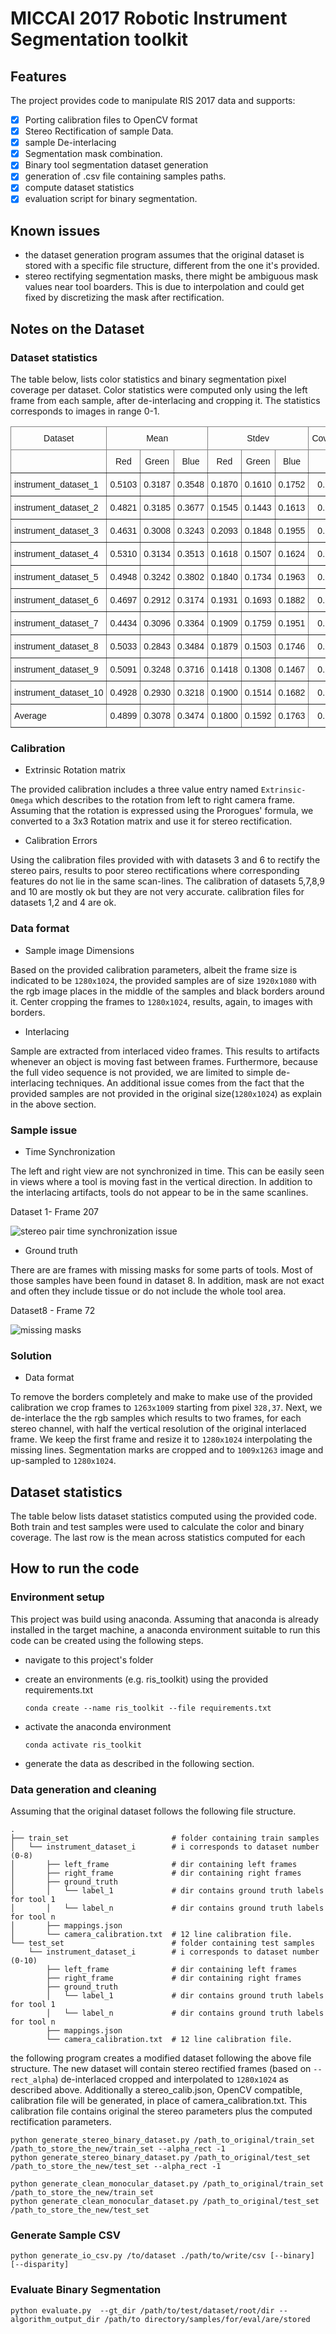 # MICCAI 2017 Robotic Instrument Segmentation toolkit

## Features

The project provides code to manipulate RIS 2017 data and supports:

- [x] Porting calibration files to OpenCV format
- [x] Stereo Rectification of sample Data.
- [x] sample De-interlacing
- [x] Segmentation mask combination.
- [x] Binary tool segmentation dataset generation
- [x] generation of .csv file containing samples paths.
- [x] compute dataset statistics
- [x] evaluation script for binary segmentation.

## Known issues

- the dataset generation program assumes that the original dataset is stored
with a specific file structure, different from the one it's provided.
- stereo rectifying segmentation masks, there might be ambiguous mask values near
tool boarders. This is due to interpolation and could get fixed by
discretizing the mask after rectification.

## Notes on the Dataset


### Dataset statistics

The table below, lists color statistics and binary segmentation pixel coverage 
per dataset. Color statistics were computed only using the left frame from each 
sample, after de-interlacing and cropping it. The statistics corresponds to images
in range 0-1.

<style type="text/css">
.tg  {border-collapse:collapse;border-spacing:0;}
.tg td{border-color:black;border-style:solid;border-width:1px;font-family:Arial, sans-serif;font-size:14px;
  overflow:hidden;padding:10px 5px;word-break:normal;}
.tg th{border-color:black;border-style:solid;border-width:1px;font-family:Arial, sans-serif;font-size:14px;
  font-weight:normal;overflow:hidden;padding:10px 5px;word-break:normal;}
.tg .tg-c3ow{border-color:inherit;text-align:center;vertical-align:top}
.tg .tg-0pky{border-color:inherit;text-align:left;vertical-align:top}
</style>
<table class="tg">
<thead>
  <tr>
    <th class="tg-c3ow">Dataset</th>
    <th class="tg-c3ow" colspan="3">Mean</th>
    <th class="tg-c3ow" colspan="3">Stdev</th>
    <th class="tg-c3ow">Coverage</th>
  </tr>
</thead>
<tbody>
  <tr>
    <td class="tg-0pky"></td>
    <td class="tg-c3ow">Red</td>
    <td class="tg-c3ow">Green</td>
    <td class="tg-c3ow">Blue</td>
    <td class="tg-c3ow">Red</td>
    <td class="tg-c3ow">Green</td>
    <td class="tg-c3ow">Blue</td>
    <td class="tg-c3ow">%</td>
  </tr>
  <tr>
    <td class="tg-0pky">instrument_dataset_1</td>
    <td class="tg-c3ow">0.5103</td>
    <td class="tg-c3ow">0.3187</td>
    <td class="tg-c3ow">0.3548</td>
    <td class="tg-c3ow">0.1870</td>
    <td class="tg-c3ow">0.1610</td>
    <td class="tg-c3ow">0.1752</td>
    <td class="tg-c3ow">0.1671</td>
  </tr>
  <tr>
    <td class="tg-0pky">instrument_dataset_2</td>
    <td class="tg-c3ow">0.4821</td>
    <td class="tg-c3ow">0.3185</td>
    <td class="tg-c3ow">0.3677</td>
    <td class="tg-c3ow">0.1545</td>
    <td class="tg-c3ow">0.1443</td>
    <td class="tg-c3ow">0.1613</td>
    <td class="tg-c3ow">0.1321</td>
  </tr>
  <tr>
    <td class="tg-0pky">instrument_dataset_3</td>
    <td class="tg-c3ow">0.4631</td>
    <td class="tg-c3ow">0.3008</td>
    <td class="tg-c3ow">0.3243</td>
    <td class="tg-c3ow">0.2093</td>
    <td class="tg-c3ow">0.1848</td>
    <td class="tg-c3ow">0.1955</td>
    <td class="tg-c3ow">0.1601</td>
  </tr>
  <tr>
    <td class="tg-0pky">instrument_dataset_4</td>
    <td class="tg-c3ow">0.5310</td>
    <td class="tg-c3ow">0.3134</td>
    <td class="tg-c3ow">0.3513</td>
    <td class="tg-c3ow">0.1618</td>
    <td class="tg-c3ow">0.1507</td>
    <td class="tg-c3ow">0.1624</td>
    <td class="tg-c3ow">0.1550</td>
  </tr>
  <tr>
    <td class="tg-0pky">instrument_dataset_5</td>
    <td class="tg-c3ow">0.4948</td>
    <td class="tg-c3ow">0.3242</td>
    <td class="tg-c3ow">0.3802</td>
    <td class="tg-c3ow">0.1840</td>
    <td class="tg-c3ow">0.1734</td>
    <td class="tg-c3ow">0.1963</td>
    <td class="tg-c3ow">0.1358</td>
  </tr>
  <tr>
    <td class="tg-0pky">instrument_dataset_6</td>
    <td class="tg-c3ow">0.4697</td>
    <td class="tg-c3ow">0.2912</td>
    <td class="tg-c3ow">0.3174</td>
    <td class="tg-c3ow">0.1931</td>
    <td class="tg-c3ow">0.1693</td>
    <td class="tg-c3ow">0.1882</td>
    <td class="tg-c3ow">0.1535</td>
  </tr>
  <tr>
    <td class="tg-0pky">instrument_dataset_7</td>
    <td class="tg-c3ow">0.4434</td>
    <td class="tg-c3ow">0.3096</td>
    <td class="tg-c3ow">0.3364</td>
    <td class="tg-c3ow">0.1909</td>
    <td class="tg-c3ow">0.1759</td>
    <td class="tg-c3ow">0.1951</td>
    <td class="tg-c3ow">0.1433</td>
  </tr>
  <tr>
    <td class="tg-0pky">instrument_dataset_8</td>
    <td class="tg-c3ow">0.5033</td>
    <td class="tg-c3ow">0.2843</td>
    <td class="tg-c3ow">0.3484</td>
    <td class="tg-c3ow">0.1879</td>
    <td class="tg-c3ow">0.1503</td>
    <td class="tg-c3ow">0.1746</td>
    <td class="tg-c3ow">0.1640</td>
  </tr>
  <tr>
    <td class="tg-0pky">instrument_dataset_9</td>
    <td class="tg-c3ow">0.5091</td>
    <td class="tg-c3ow">0.3248</td>
    <td class="tg-c3ow">0.3716</td>
    <td class="tg-c3ow">0.1418</td>
    <td class="tg-c3ow">0.1308</td>
    <td class="tg-c3ow">0.1467</td>
    <td class="tg-c3ow">0.1063</td>
  </tr>
  <tr>
    <td class="tg-0pky">instrument_dataset_10</td>
    <td class="tg-c3ow">0.4928</td>
    <td class="tg-c3ow">0.2930</td>
    <td class="tg-c3ow">0.3218</td>
    <td class="tg-c3ow">0.1900</td>
    <td class="tg-c3ow">0.1514</td>
    <td class="tg-c3ow">0.1682</td>
    <td class="tg-c3ow">0.1257</td>
  </tr>
  <tr>
    <td class="tg-0pky">Average</td>
    <td class="tg-c3ow">0.4899</td>
    <td class="tg-c3ow">0.3078</td>
    <td class="tg-c3ow">0.3474</td>
    <td class="tg-c3ow">0.1800</td>
    <td class="tg-c3ow">0.1592</td>
    <td class="tg-c3ow">0.1763</td>
    <td class="tg-c3ow">0.1443</td>
  </tr>
</tbody>
</table>


### Calibration

- Extrinsic Rotation matrix

The provided calibration includes a three value entry named `Extrinsic-Omega`
which describes to the rotation from left to right camera frame. Assuming that
the rotation is expressed using the Prorogues' formula, we converted to a 3x3
Rotation matrix and use it for stereo rectification.

- Calibration Errors

Using the calibration files provided with with datasets 3 and 6 to rectify
the stereo pairs, results to poor stereo rectifications where corresponding features
do not lie in the same scan-lines. The calibration of datasets 5,7,8,9 and 10 are
mostly ok but they are not very accurate. calibration files for datasets 1,2 and 4 
are ok.

### Data format

- Sample image Dimensions

Based on the provided calibration parameters, albeit the frame size is
indicated to be `1280x1024`, the provided samples are of size `1920x1080` with
the rgb image places in the middle of the samples and black borders around it.
Center cropping the frames to `1280x1024`, results, again, to images with borders.

- Interlacing

Sample are extracted from interlaced video frames. This results to artifacts
whenever an object is moving fast between frames. Furthermore, because the full
video sequence is not provided, we are limited to simple de-interlacing techniques.
An additional issue comes from the fact that the provided samples are not
provided in the original size(`1280x1024`) as explain in the above section.

### Sample issue

- Time Synchronization

The left and right view are not synchronized in time. This can be easily seen in
views where a tool is moving fast in the vertical direction. In addition to the
interlacing artifacts, tools do not appear to be in the same scanlines.

Dataset 1- Frame 207

![stereo pair time synchronization issue](media/time_sync_issue_fs1f207_ris17.png)

- Ground truth

There are are frames with missing masks for some parts of tools. Most of those
samples have been found in dataset 8. In addition, mask are not exact and often
they include tissue or do not include the whole tool area.

Dataset8 - Frame 72

![missing masks](media/missing_mask_issue_fs1f207_ris17.png)

### Solution

- Data format

To remove the borders completely and make to make use of the provided calibration
we crop frames to `1263x1009` starting from pixel `328,37`.
Next, we de-interlace the the rgb samples which results to two frames, for each
stereo channel, with half the vertical resolution of the original interlaced frame.
We keep the first frame and resize it to `1280x1024` interpolating the missing
lines.
Segmentation marks are cropped and to `1009x1263` image and up-sampled to `1280x1024`.


## Dataset statistics

The table below lists dataset statistics computed using the provided code. 
Both train and test samples were used to calculate the color and binary coverage.
The last row is the mean across statistics computed for each


## How to run the code

### Environment setup

This project was build using anaconda. Assuming that anaconda is already installed
in the target machine, a anaconda environment suitable to run this code can be
created using the following steps.

- navigate to this project's folder
- create an environments (e.g. ris_toolkit) using the provided requirements.txt

    `conda create --name ris_toolkit --file requirements.txt`
- activate the anaconda environment

    `conda activate ris_toolkit`
- generate the data as described in the following section.

### Data generation and cleaning

Assuming that the original dataset follows the following file structure.

    .
    ├── train_set                       # folder containing train samples
    │   └── instrument_dataset_i        # i corresponds to dataset number (0-8)
    │       ├── left_frame              # dir containing left frames
    │       ├── right_frame             # dir containing right frames
    │       ├── ground_truth 
    │       │   └── label_1             # dir contains ground truth labels for tool 1
    │       │   └── label_n             # dir contains ground truth labels for tool n
    │       ├── mappings.json
    │       └── camera_calibration.txt  # 12 line calibration file.
    └── test_set                        # folder containing test samples
        └── instrument_dataset_i        # i corresponds to dataset number (0-10)
            ├── left_frame              # dir containing left frames
            ├── right_frame             # dir containing right frames
            ├── ground_truth 
            │   └── label_1             # dir contains ground truth labels for tool 1
            │   └── label_n             # dir contains ground truth labels for tool n
            ├── mappings.json
            └── camera_calibration.txt  # 12 line calibration file.

the following program creates a modified dataset following the above file structure.
The new dataset will contain stereo rectified frames (based on `--rect_alpha`)
de-interlaced cropped and interpolated to `1280x1024` as described above.
Additionally a stereo_calib.json, OpenCV compatible, calibration file will be
generated, in place of camera_calibration.txt. This calibration file contains
original the stereo parameters plus the computed rectification parameters.

    python generate_stereo_binary_dataset.py /path_to_original/train_set /path_to_store_the_new/train_set --alpha_rect -1
    python generate_stereo_binary_dataset.py /path_to_original/test_set /path_to_store_the_new/test_set --alpha_rect -1

    python generate_clean_monocular_dataset.py /path_to_original/train_set /path_to_store_the_new/train_set 
    python generate_clean_monocular_dataset.py /path_to_original/test_set /path_to_store_the_new/test_set 

### Generate Sample CSV

    python generate_io_csv.py /to/dataset ./path/to/write/csv [--binary] [--disparity] 

### Evaluate Binary Segmentation

    python evaluate.py  --gt_dir /path/to/test/dataset/root/dir --algorithm_output_dir /path/to directory/samples/for/eval/are/stored 

